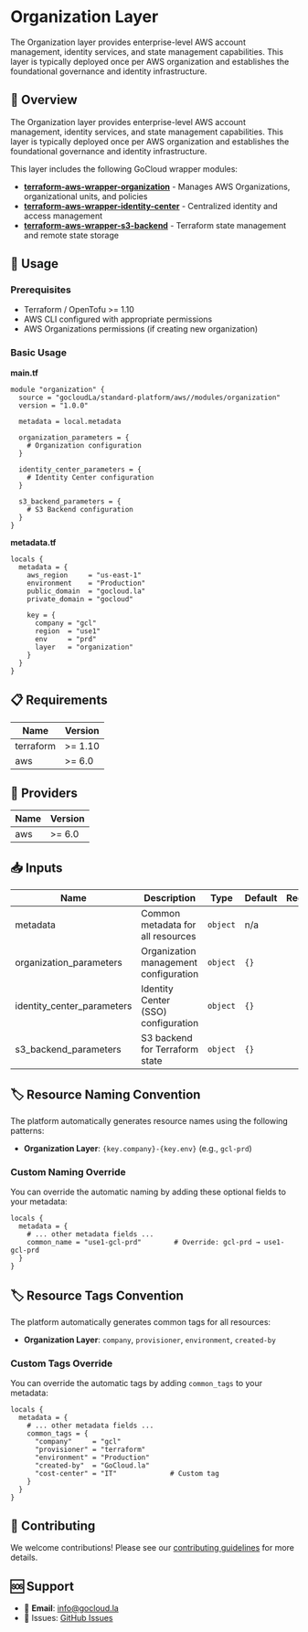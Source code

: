 # Organization Layer

The Organization layer provides enterprise-level AWS account management, identity services, and state management capabilities. This layer is typically deployed once per AWS organization and establishes the foundational governance and identity infrastructure.

## 🎯 Overview

The Organization layer provides enterprise-level AWS account management, identity services, and state management capabilities. This layer is typically deployed once per AWS organization and establishes the foundational governance and identity infrastructure.

This layer includes the following GoCloud wrapper modules:

- **[terraform-aws-wrapper-organization](https://github.com/gocloudLa/terraform-aws-wrapper-organization)** - Manages AWS Organizations, organizational units, and policies
- **[terraform-aws-wrapper-identity-center](https://github.com/gocloudLa/terraform-aws-wrapper-identity-center)** - Centralized identity and access management
- **[terraform-aws-wrapper-s3-backend](https://github.com/gocloudLa/terraform-aws-wrapper-s3-backend)** - Terraform state management and remote state storage

## 🚀 Usage

### Prerequisites

- Terraform / OpenTofu >= 1.10
- AWS CLI configured with appropriate permissions
- AWS Organizations permissions (if creating new organization)

### Basic Usage

**main.tf**
```hcl
module "organization" {
  source = "gocloudLa/standard-platform/aws//modules/organization"
  version = "1.0.0"

  metadata = local.metadata

  organization_parameters = {
    # Organization configuration
  }

  identity_center_parameters = {
    # Identity Center configuration
  }

  s3_backend_parameters = {
    # S3 Backend configuration
  }
}
```

**metadata.tf**
```hcl
locals {
  metadata = {
    aws_region     = "us-east-1"
    environment    = "Production"
    public_domain  = "gocloud.la"
    private_domain = "gocloud"

    key = {
      company = "gcl"
      region  = "use1"
      env     = "prd"
      layer   = "organization"
    }
  }
}
```


## 📋 Requirements

| Name | Version |
|------|---------|
| terraform | >= 1.10 |
| aws | >= 6.0 |

## 🔧 Providers

| Name | Version |
|------|---------|
| aws | >= 6.0 |

## 📥 Inputs

| Name | Description | Type | Default | Required |
|------|-------------|------|---------|:--------:|
| metadata | Common metadata for all resources | `object` | n/a | yes |
| organization_parameters | Organization management configuration | `object` | `{}` | no |
| identity_center_parameters | Identity Center (SSO) configuration | `object` | `{}` | no |
| s3_backend_parameters | S3 backend for Terraform state | `object` | `{}` | no |

## 🏷️ Resource Naming Convention

The platform automatically generates resource names using the following patterns:

- **Organization Layer**: `{key.company}-{key.env}` (e.g., `gcl-prd`)

### Custom Naming Override

You can override the automatic naming by adding these optional fields to your metadata:

```hcl
locals {
  metadata = {
    # ... other metadata fields ...
    common_name = "use1-gcl-prd"        # Override: gcl-prd → use1-gcl-prd
  }
}
```

## 🏷️ Resource Tags Convention

The platform automatically generates common tags for all resources:

- **Organization Layer**: `company`, `provisioner`, `environment`, `created-by`

### Custom Tags Override

You can override the automatic tags by adding `common_tags` to your metadata:

```hcl
locals {
  metadata = {
    # ... other metadata fields ...
    common_tags = {
      "company"     = "gcl"
      "provisioner" = "terraform"
      "environment" = "Production"
      "created-by"  = "GoCloud.la"
      "cost-center" = "IT"             # Custom tag
    }
  }
}
```

## 🤝 Contributing

We welcome contributions! Please see our [contributing guidelines](../../CONTRIBUTING.md) for more details.

## 🆘 Support

- 📧 **Email**: info@gocloud.la
- 🐛 Issues: [GitHub Issues](https://github.com/gocloudLa/terraform-aws-standard-platform/issues)
